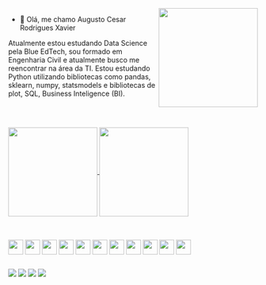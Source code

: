 <img align ="right" img height = "200" src="https://cdn.discordapp.com/attachments/959963128056148019/963861188146511953/ezgif-2-2c1d3e8957.gif">

- 👋 Olá, me chamo Augusto Cesar Rodrigues Xavier

Atualmente estou estudando Data Science pela Blue EdTech, sou formado em Engenharia Civil e atualmente busco me reencontrar na área da TI. Estou estudando Python      utilizando bibliotecas como pandas, sklearn, numpy, statsmodels e bibliotecas de plot, SQL, Business Inteligence (BI).

<br clear="left"/>

##

<a href="https://github.com/anuraghazra/github-readme-stats">
  <img align="center" img height = "180em" src="https://github-readme-stats.vercel.app/api?username=AugustoCRX&show_icons=true&theme=radical" />
</a>
<a href="https://github.com/anuraghazra/convoychat">
  <img align="center" img height = "180em" src="https://github-readme-stats.vercel.app/api/top-langs/?username=AugustoCRX&repo=convoychat&theme=algolia" />
</a>

##


<div style = "display: inline_block"><br>
         <img align = "center" height = "30" weight = "20" img src="https://img.shields.io/badge/Google%20Drive-4285F4?style=for-the-badge&logo=googledrive&logoColor=white"/>
         <img align = "center" height = "30" weight = "20" img src="https://img.shields.io/badge/GoogleCloud-%234285F4.svg?style=for-the-badge&logo=google-cloud&logoColor=white" />
         <img align = "center" height = "30" weight = "20" img src="https://img.shields.io/badge/AWS-%23FF9900.svg?style=for-the-badge&logo=amazon-aws&logoColor=white" />
         <img align = "center" height = "30" weight = "20" img src="https://img.shields.io/badge/python-3670A0?style=for-the-badge&logo=python&logoColor=ffdd54" />
         <img align = "center" height = "30" weight = "20" img src="https://img.shields.io/badge/pandas-%23150458.svg?style=for-the-badge&logo=pandas&logoColor=white" />
         <img align = "center" height = "30" weight = "20" img src="https://img.shields.io/badge/Plotly-%233F4F75.svg?style=for-the-badge&logo=plotly&logoColor=white" />
         <img align = "center" height = "30" weight = "20" img src="https://img.shields.io/badge/scikit--learn-%23F7931E.svg?style=for-the-badge&logo=scikit-learn&logoColor=white" />
         <img align = "center" height = "30" weight = "20" img src="https://img.shields.io/badge/Microsoft_Office-D83B01?style=for-the-badge&logo=microsoft-office&logoColor=white" />
         <img align = "center" height = "30" weight = "20" img src="https://img.shields.io/badge/numpy-%23013243.svg?style=for-the-badge&logo=numpy&logoColor=white" />
         <img align = "center" height = "30" weight = "20" img src="https://img.shields.io/badge/Oracle-F80000?style=for-the-badge&logo=oracle&logoColor=white" />
         <img align = "center" height = "30" weight = "20" img src="https://img.shields.io/badge/mysql-%2300f.svg?style=for-the-badge&logo=mysql&logoColor=white" />
 </div>
         
##

<div>
         <a href = "https://www.facebook.com/augusto.crx" target = "_blank"><img src = "https://img.shields.io/badge/Facebook-1877F2?style=for-the-badge&logo=facebook&logoColor=white" target = "_blank"></a>
         <a href = "https://www.linkedin.com/in/augustocrx/" target = "_blank"><img src = "https://img.shields.io/badge/LinkedIn-0077B5?style=for-the-badge&logo=linkedin&logoColor=white" target = "_blank"></a>
         <a href = "https://discord.com/users/253485227945623552" target = "_blank"><img src = "https://img.shields.io/badge/Discord-7289DA?style=for-the-badge&logo=discord&logoColor=white" target = "_blank"></a>
          <a href = "mailto:augusto.cesar.rodrigues@gmail.com" target = "_blank"><img src = "https://img.shields.io/badge/Gmail-D14836?style=for-the-badge&logo=gmail&logoColor=white" target = "_blank"></a>
        
         
        
    



